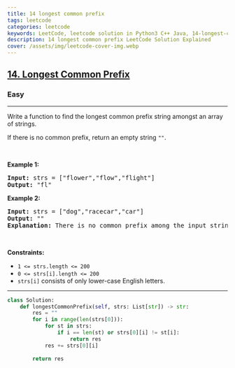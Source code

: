 ```yaml
---
title: 14 longest common prefix
tags: leetcode
categories: leetcode
keywords: LeetCode, leetcode solution in Python3 C++ Java, 14-longest-common-prefix solution
description: 14 longest common prefix LeetCode Solution Explained
cover: /assets/img/leetcode-cover-img.webp
---
```





<h2><a href="https://leetcode.com/problems/longest-common-prefix/">14. Longest Common Prefix</a></h2><h3>Easy</h3><hr><div><p>Write a function to find the longest common prefix string amongst an array of strings.</p>

<p>If there is no common prefix, return an empty string <code>""</code>.</p>

<p>&nbsp;</p>
<p><strong>Example 1:</strong></p>

<pre><strong>Input:</strong> strs = ["flower","flow","flight"]
<strong>Output:</strong> "fl"
</pre>

<p><strong>Example 2:</strong></p>

<pre><strong>Input:</strong> strs = ["dog","racecar","car"]
<strong>Output:</strong> ""
<strong>Explanation:</strong> There is no common prefix among the input strings.
</pre>

<p>&nbsp;</p>
<p><strong>Constraints:</strong></p>

<ul>
	<li><code>1 &lt;= strs.length &lt;= 200</code></li>
	<li><code>0 &lt;= strs[i].length &lt;= 200</code></li>
	<li><code>strs[i]</code> consists of only lower-case English letters.</li>
</ul>
</div>

---




```python
class Solution:
    def longestCommonPrefix(self, strs: List[str]) -> str:
        res = ""
        for i in range(len(strs[0])):
            for st in strs:
                if i == len(st) or strs[0][i] != st[i]:
                    return res
            res += strs[0][i]
        
        return res
```
